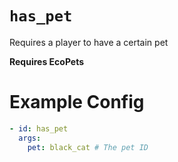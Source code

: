 # `has_pet`

Requires a player to have a certain pet

**Requires EcoPets**

# Example Config
```yaml
- id: has_pet
  args:
    pet: black_cat # The pet ID
```
